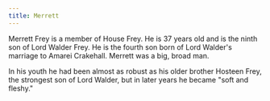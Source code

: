 ```yaml
---
title: Merrett
---
```


Merrett Frey is a member of House Frey. He is 37 years old and is the ninth son of Lord Walder Frey. He is the fourth son born of Lord Walder's marriage to Amarei Crakehall. Merrett was a big, broad man.

In his youth he had been almost as robust as his older brother Hosteen Frey, the strongest son of Lord Walder, but in later years he became "soft and fleshy." 


